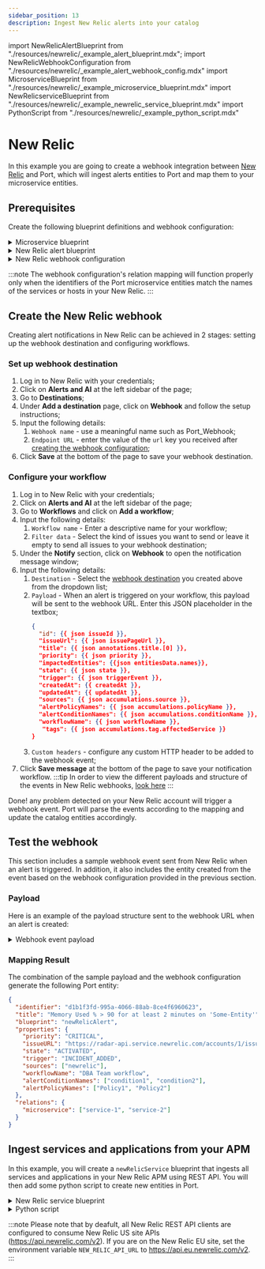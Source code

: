 ```yaml
---
sidebar_position: 13
description: Ingest New Relic alerts into your catalog
---
```


import NewRelicAlertBlueprint from "./resources/newrelic/\_example_alert_blueprint.mdx";
import NewRelicWebhookConfiguration from "./resources/newrelic/\_example_alert_webhook_config.mdx"
import MicroserviceBlueprint from "./resources/newrelic/\_example_microservice_blueprint.mdx"
import NewRelicserviceBlueprint from "./resources/newrelic/\_example_newrelic_service_blueprint.mdx"
import PythonScript from "./resources/newrelic/\_example_python_script.mdx"

# New Relic

In this example you are going to create a webhook integration between [New Relic](https://newrelic.com/) and Port, which will ingest alerts entities to Port and map them to your microservice entities.

## Prerequisites

Create the following blueprint definitions and webhook configuration:

<details>
<summary>Microservice blueprint</summary>
<MicroserviceBlueprint/>
</details>

<details>
<summary>New Relic alert blueprint</summary>
<NewRelicAlertBlueprint/>
</details>

<details>
<summary>New Relic webhook configuration</summary>
<NewRelicWebhookConfiguration/>
</details>

:::note
The webhook configuration's relation mapping will function properly only when the identifiers of the Port microservice entities match the names of the services or hosts in your New Relic.
:::

## Create the New Relic webhook

Creating alert notifications in New Relic can be achieved in 2 stages: setting up the webhook destination and configuring workflows.

### Set up webhook destination

1. Log in to New Relic with your credentials;
2. Click on **Alerts and AI** at the left sidebar of the page;
3. Go to **Destinations**;
4. Under **Add a destination** page, click on **Webhook** and follow the setup instructions;
5. Input the following details:
   1. `Webhook name` - use a meaningful name such as Port_Webhook;
   2. `Endpoint URL` - enter the value of the `url` key you received after [creating the webhook configuration](../webhook.md#configuring-webhook-endpoints);
6. Click **Save** at the bottom of the page to save your webhook destination.

### Configure your workflow

1. Log in to New Relic with your credentials;
2. Click on **Alerts and AI** at the left sidebar of the page;
3. Go to **Workflows** and click on **Add a workflow**;
4. Input the following details:
   1. `Workflow name` - Enter a descriptive name for your workflow;
   2. `Filter data` - Select the kind of issues you want to send or leave it empty to send all issues to your webhook destination;
5. Under the **Notify** section, click on **Webhook** to open the notification message window;
6. Input the following details:
   1. `Destination` - Select the [webhook destination](#set-up-webhook-destination) you created above from the dropdown list;
   2. `Payload` - When an alert is triggered on your workflow, this payload will be sent to the webhook URL. Enter this JSON placeholder in the textbox;
      ```json showLineNumbers
      {
        "id": {{ json issueId }},
        "issueUrl": {{ json issuePageUrl }},
        "title": {{ json annotations.title.[0] }},
        "priority": {{ json priority }},
        "impactedEntities": {{json entitiesData.names}},
        "state": {{ json state }},
        "trigger": {{ json triggerEvent }},
        "createdAt": {{ createdAt }},
        "updatedAt": {{ updatedAt }},
        "sources": {{ json accumulations.source }},
        "alertPolicyNames": {{ json accumulations.policyName }},
        "alertConditionNames": {{ json accumulations.conditionName }},
        "workflowName": {{ json workflowName }},
         "tags": {{ json accumulations.tag.affectedService }}
      }
      ```
   3. `Custom headers` - configure any custom HTTP header to be added to the webhook event;
7. Click **Save message** at the bottom of the page to save your notification workflow.
   :::tip
   In order to view the different payloads and structure of the events in New Relic webhooks, [look here](https://docs.newrelic.com/docs/alerts-applied-intelligence/applied-intelligence/incident-workflows/migration-to-workflows/)
   :::

Done! any problem detected on your New Relic account will trigger a webhook event. Port will parse the events according to the mapping and update the catalog entities accordingly.

## Test the webhook

This section includes a sample webhook event sent from New Relic when an alert is triggered. In addition, it also includes the entity created from the event based on the webhook configuration provided in the previous section.

### Payload

Here is an example of the payload structure sent to the webhook URL when an alert is created:

<details>
<summary> Webhook event payload</summary>

```json showLineNumbers
{
  "id": "d1b1f3fd-995a-4066-88ab-8ce4f6960623",
  "issueUrl": "https://radar-api.service.newrelic.com/accounts/1/issues/0ea2df1c-adab-45d2-aae0-042b609d2322?notifier=SLACK",
  "title": "Memory Used % > 90 for at least 2 minutes on 'Some-Entity'",
  "priority": "CRITICAL",
  "impactedEntities": ["logs-itg-cloud", "MonitorTTFB-query"],
  "state": "ACTIVATED",
  "trigger": "INCIDENT_ADDED",
  "createdAt": 1617881246260,
  "updatedAt": 1617881246260,
  "sources": ["newrelic"],
  "alertPolicyNames": ["Policy1", "Policy2"],
  "alertConditionNames": ["condition1", "condition2"],
  "workflowName": "DBA Team workflow",
  "tags": ["service-1", "service-2"]
}
```

</details>

### Mapping Result

The combination of the sample payload and the webhook configuration generate the following Port entity:

```json showLineNumbers
{
  "identifier": "d1b1f3fd-995a-4066-88ab-8ce4f6960623",
  "title": "Memory Used % > 90 for at least 2 minutes on 'Some-Entity'",
  "blueprint": "newRelicAlert",
  "properties": {
    "priority": "CRITICAL",
    "issueURL": "https://radar-api.service.newrelic.com/accounts/1/issues/0ea2df1c-adab-45d2-aae0-042b609d2322?notifier=SLACK",
    "state": "ACTIVATED",
    "trigger": "INCIDENT_ADDED",
    "sources": ["newrelic"],
    "workflowName": "DBA Team workflow",
    "alertConditionNames": ["condition1", "condition2"],
    "alertPolicyNames": ["Policy1", "Policy2"]
  },
  "relations": {
    "microservice": ["service-1", "service-2"]
  }
}
```

## Ingest services and applications from your APM

In this example, you will create a `newRelicService` blueprint that ingests all services and applications in your New Relic APM using REST API. You will then add some python script to create new entities in Port.

<details>
<summary>New Relic service blueprint</summary>
<NewRelicserviceBlueprint/>
</details>

<details>
<summary>Python script</summary>
<PythonScript/>
</details>

:::note
Please note that by deafult, all New Relic REST API clients are configured to consume New Relic US site APIs (https://api.newrelic.com/v2). If you are on the New Relic EU site, set the environment variable `NEW_RELIC_API_URL` to https://api.eu.newrelic.com/v2.
:::
